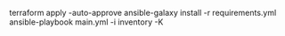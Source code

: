 terraform apply -auto-approve
ansible-galaxy install -r requirements.yml
ansible-playbook main.yml -i inventory -K